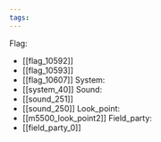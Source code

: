 ```yaml
---
tags:
---
```

Flag:
- [[flag_10592]]
- [[flag_10593]]
- [[flag_10607]]
System:
- [[system_40]]
Sound:
- [[sound_251]]
- [[sound_250]]
Look_point:
- [[m5500_look_point2]]
Field_party:
- [[field_party_0]]
